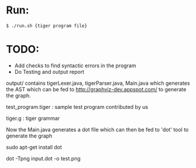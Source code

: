 # Run:

```sh
$ ./run.sh {tiger program file}
```

# TODO:

- Add checks to find syntactic errors in the program
- Do Testing and output report

output/
contains tigerLexer.java, tigerParser.java, Main.java which generates the AST which can be fed to http://graphviz-dev.appspot.com/ to generate the graph.

test_program.tiger : sample test program contributed by us

tiger.g : tiger grammar


Now the Main.java generates a dot file which can then be fed to 'dot' tool to generate the graph

sudo apt-get install dot

dot -Tpng input.dot -o test.png

